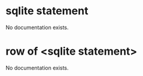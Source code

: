 # sqlite statement

No documentation exists.

# row of &lt;sqlite statement&gt;

No documentation exists.
